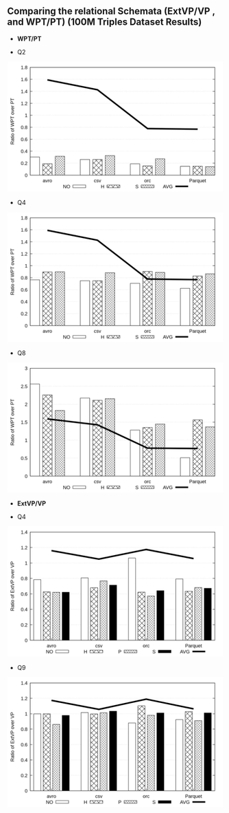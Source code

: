 ## Comparing the relational Schemata (ExtVP/VP , and WPT/PT) (100M Triples Dataset Results)

* **WPT/PT**

* Q2

<p align="center">
<img src="figures/DistributedExperiments/OptimizedVSBaselineSchemata/WPT_PT/Q2.png" alt="spark" >
</p>


* Q4

<p align="center">
<img src="figures/DistributedExperiments/OptimizedVSBaselineSchemata/WPT_PT/Q4.png" alt="spark" >
</p>


* Q8

<p align="center">
<img src="figures/DistributedExperiments/OptimizedVSBaselineSchemata/WPT_PT/Q8.png" alt="spark" >
</p>


* **ExtVP/VP**

* Q4

<p align="center">
<img src="figures/DistributedExperiments/OptimizedVSBaselineSchemata/ExtVP_VP/Q4.png" alt="spark" >
</p>


* Q9

<p align="center">
<img src="figures/DistributedExperiments/OptimizedVSBaselineSchemata/ExtVP_VP/Q9.png" alt="spark" >
</p>

